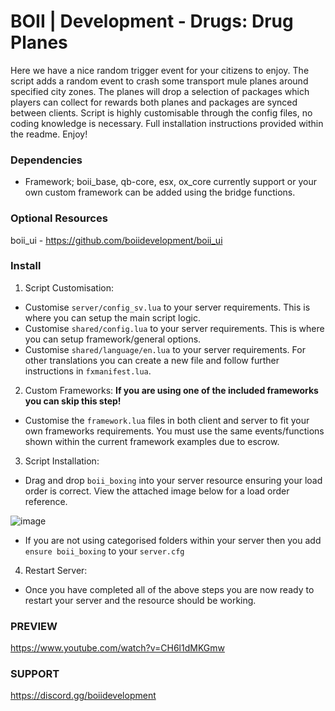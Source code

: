 # BOII | Development - Drugs: Drug Planes

Here we have a nice random trigger event for your citizens to enjoy.
The script adds a random event to crash some transport mule planes around specified city zones.
The planes will drop a selection of packages which players can collect for rewards both planes and packages are synced between clients.
Script is highly customisable through the config files, no coding knowledge is necessary.
Full installation instructions provided within the readme.
Enjoy! 

### Dependencies

- Framework; boii_base, qb-core, esx, ox_core currently support or your own custom framework can be added using the bridge functions.

### Optional Resources

boii_ui - https://github.com/boiidevelopment/boii_ui

### Install

1. Script Customisation: 

- Customise `server/config_sv.lua` to your server requirements. This is where you can setup the main script logic.
- Customise `shared/config.lua` to your server requirements. This is where you can setup framework/general options.
- Customise `shared/language/en.lua` to your server requirements. For other translations you can create a new file and follow further instructions in `fxmanifest.lua`.

2. Custom Frameworks: **If you are using one of the included frameworks you can skip this step!**

- Customise the `framework.lua` files in both client and server to fit your own frameworks requirements. You must use the same events/functions shown within the current framework examples due to escrow.

3. Script Installation: 

- Drag and drop `boii_boxing` into your server resource ensuring your load order is correct. View the attached image below for a load order reference.

![image](https://cdn.discordapp.com/attachments/900123174669279284/969505774575435786/LOADORDER.jpg?ex=651335dd&is=6511e45d&hm=d7e7dc56675feadea2ad07d447df2429e9e052d8bc0049c16bbb3665650a6a51&)

- If you are not using categorised folders within your server then you add `ensure boii_boxing` to your `server.cfg` 

4. Restart Server:

- Once you have completed all of the above steps you are now ready to restart your server and the resource should be working.

### PREVIEW
https://www.youtube.com/watch?v=CH6l1dMKGmw

### SUPPORT
https://discord.gg/boiidevelopment
